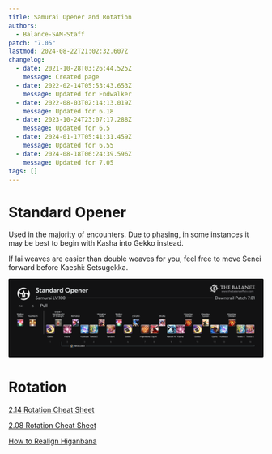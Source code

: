 ```yaml
---
title: Samurai Opener and Rotation
authors:
  - Balance-SAM-Staff
patch: "7.05"
lastmod: 2024-08-22T21:02:32.607Z
changelog:
  - date: 2021-10-28T03:26:44.525Z
    message: Created page
  - date: 2022-02-14T05:53:43.653Z
    message: Updated for Endwalker
  - date: 2022-08-03T02:14:13.019Z
    message: Updated for 6.18
  - date: 2023-10-24T23:07:17.288Z
    message: Updated for 6.5
  - date: 2024-01-17T05:41:31.459Z
    message: Updated for 6.55
  - date: 2024-08-18T06:24:39.596Z
    message: Updated for 7.05
tags: []
---
```

# Standard Opener

Used in the majority of encounters. Due to phasing, in some instances it may be best to begin with Kasha into Gekko instead.

If Iai weaves are easier than double weaves for you, feel free to move Senei forward before Kaeshi: Setsugekka.

![](/img/jobs/sam/sam_dt_opener.png "Samurai Standard Opener")



# Rotation

[2.14 Rotation Cheat Sheet](https://i.imgur.com/C0ryA5F.jpeg)

[2.08 Rotation Cheat Sheet](https://imgur.com/HMbcRnk)

[How to Realign Higanbana](https://i.imgur.com/zvLzrAm.jpeg)